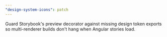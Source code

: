 ```yaml
---
"design-system-icons": patch
---
```


Guard Storybook's preview decorator against missing design token exports so multi-renderer builds don't hang when Angular stories load.
